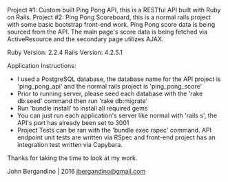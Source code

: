 Project #1:  Custom built Ping Pong API, this is a RESTful API built with Ruby on Rails.
Project #2:  Ping Pong Scoreboard, this is a normal rails project with some basic bootstrap front-end work.  Ping Pong score data is being sourced from the API.  The main page's score data is being fetched via ActiveResource and the secondary page utilizes AJAX.


Ruby Version: 2.2.4
Rails Version: 4.2.5.1


Application Instructions:
* I used a PostgreSQL database, the database name for the API project is 'ping_pong_api' and the normal rails project is 'ping_pong_score'
* Prior to running server, please seed each database with the 'rake db:seed' command then run 'rake db:migrate'
* Run 'bundle install' to install all required gems
* You can just run each application's server like normal with 'rails s', the API's port has already been set to 3001
* Project Tests can be ran with the 'bundle exec rspec' command.  API endpoint unit tests are written via RSpec and front-end project has an integration test written via Capybara.




Thanks for taking the time to look at my work.

John Bergandino | 2016
jbergandino@gmail.com

